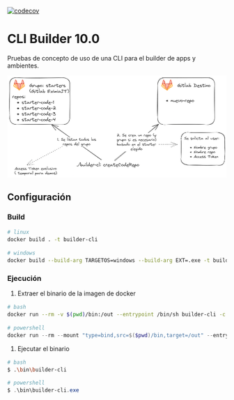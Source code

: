 [![codecov](https://codecov.io/gh/eximiait/builder-cli-poc/graph/badge.svg?token=164NAAW6OA)](https://codecov.io/gh/eximiait/builder-cli-poc)
# CLI Builder 10.0

Pruebas de concepto de uso de una CLI para el builder de apps y ambientes.

![builder](doc/builder-cli.png)

## Configuración

### Build

```bash
# linux
docker build . -t builder-cli
```

```bash
# windows
docker build --build-arg TARGETOS=windows --build-arg EXT=.exe -t builder-cli-win .
```

### Ejecución

1. Extraer el binario de la imagen de docker

```bash
# bash
docker run --rm -v $(pwd)/bin:/out --entrypoint /bin/sh builder-cli -c "cp /root/builder-cli /out/"
```

```powershell
# powershell
docker run --rm --mount "type=bind,src=$($pwd)/bin,target=/out" --entrypoint /bin/sh builder-cli -c "cp /root/builder-cli.exe /out/"
```

1. Ejecutar el binario

```bash
# bash
$ .\bin\builder-cli
```

```powershell
# powershell
$ .\bin\builder-cli.exe
```
